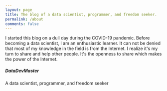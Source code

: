 ```yaml
---
layout: page
title: The blog of a data scientist, programmer, and freedom seeker.
permalink: /about
comments: false
---
```


<div class="row justify-content-between">
<div class="col-md-8 pr-5">

<p>I started this blog on a dull day during the COVID-19 pandemic. Before becoming a data scientist, I am an enthusiastic learner. It can not be denied that most of my knowledge in the field is from the Internet. I realize it's my turn to share and help other people. It's the openness to share which makes the power of the Internet.</p>

<!-- <p class="mb-5"><img class="shadow-lg" src="{{site.baseurl}}/assets/images/mediumish-jekyll-template.png" alt="jekyll template mediumish" /></p> -->

<!-- <h4>Documentation</h4>

<p>Please, read the docs <a href="https://bootstrapstarter.com/bootstrap-templates/template-mediumish-bootstrap-jekyll/">here</a>.</p>

<h4>Questions or bug reports?</h4>

<p>Head over to our <a href="https://github.com/wowthemesnet/mediumish-theme-jekyll">Github repository</a>!</p> -->

</div>

<div class="col-md-4">

<div class="sticky-top sticky-top-80">
<h5>DataDevMaster</h5>
<p>A data scientist, programmer, and freedom seeker</p>
<!-- 
<p>Thank you for your support! Your donation helps me to maintain and improve <a target="_blank" href="https://github.com/wowthemesnet/mediumish-theme-jekyll">Mediumish <i class="fab fa-github"></i></a>.</p>
<a target="_blank" href="https://www.wowthemes.net/donate/" class="btn btn-danger">Buy me a coffee</a> <a target="_blank" href="https://bootstrapstarter.com/bootstrap-templates/template-mediumish-bootstrap-jekyll/" class="btn btn-warning">Documentation</a>
-->

</div>
</div>
</div>
